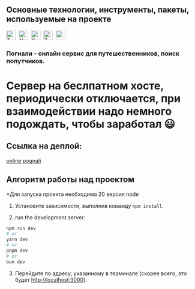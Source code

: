 ## Основные технологии, инструменты, пакеты, используемые на проекте
<img src="https://img.shields.io/badge/TypeScript-282C34?logo=typescript&logoColor=3178C6" alt="TypeScript logo" title="TypeScript" height="25" />&nbsp;
<img src="https://img.shields.io/badge/Next.js-ffffff?logo=next.js&logoColor=000000" alt="Next logo" title="Next" height="25" />&nbsp;
<img src="https://img.shields.io/badge/Sass-282C34?logo=sass&logoColor=CC6699" alt="Sass logo" title="Sass" height="25" />&nbsp;
<img src="https://img.shields.io/badge/Zustand-282C34?logo=zustand&logoColor=5A29E4" alt="Zustand logo" title="Zustand" height="25" />&nbsp;
<img src="https://img.shields.io/badge/ReactDatepicker-282C34?logo=datepicker&logoColor=646CFF" alt="react-datepicker logo" title="react-datepicker" height="25" />&nbsp;


### Погнали - онлайн сервис для путешественников, поиск попутчиков.

# Сервер на беслпатном хосте, периодически отключается, при взаимодействии надо немного подождать, чтобы заработал 😃

## Ссылка на деплой: 

[online pognali](https://yanatsemirhaliyeva.github.io/pognali/form)


## Алгоритм работы над проектом

*Для запуска проекта необходима 20 версия node

1. Установите зависимости, выполнив команду `npm install`.

2. run the development server:

```bash
npm run dev
# or
yarn dev
# or
pnpm dev
# or
bun dev
```

3. Перейдите по адресу, указанному в терминале (скорее всего, это будет [http://localhost:3000](http://localhost:3000)).

